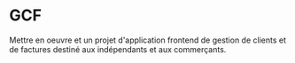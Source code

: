 # GCF
Mettre en oeuvre et un projet d'application frontend de gestion de clients et de factures destiné aux indépendants et aux commerçants.
